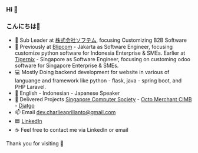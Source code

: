 ### Hi 👋
### こんにちは👋
- 🔭 Sub Leader at [株式会社ソフテム](https://www.softem.co.jp/), focusing Customizing B2B Software 
- 💼 Previously at [Blipcom](https://www.blipcom.com/about_us/) - Jakarta as Software Engineer, focusing customize python software for Indonesia Enterprise & SMEs. 
      Earlier at [Tigernix](https://www.tigernix.com/about-us) - Singapore as Software Engineer, focusing on customing odoo software for Singapore Enterprise & SMEs.
- 💻 Mostly Doing backend development for website in various of languange and framework like python - flask, java - spring boot, and PHP Laravel. 
- 👀 English - Indonesian - Japanese Speaker
- 🚀 Delivered Projects [Singapore Computer Society](https://wwww.scs.org.sg/) - [Octo Merchant CIMB](https://www.cimbniaga.co.id/id/personal/digital-banking/octo-merchant) - [Djatgo](https://djatgo.id/)
- 📫 Email dev.charlieaprilianto@gmail.com
- 🟦 [LinkedIn](https://www.linkedin.com/in/charlie-aprilianto/)
- :coffee: Feel free to contact me via Linkedln or email 

Thank you for visiting :raised_hands: 
